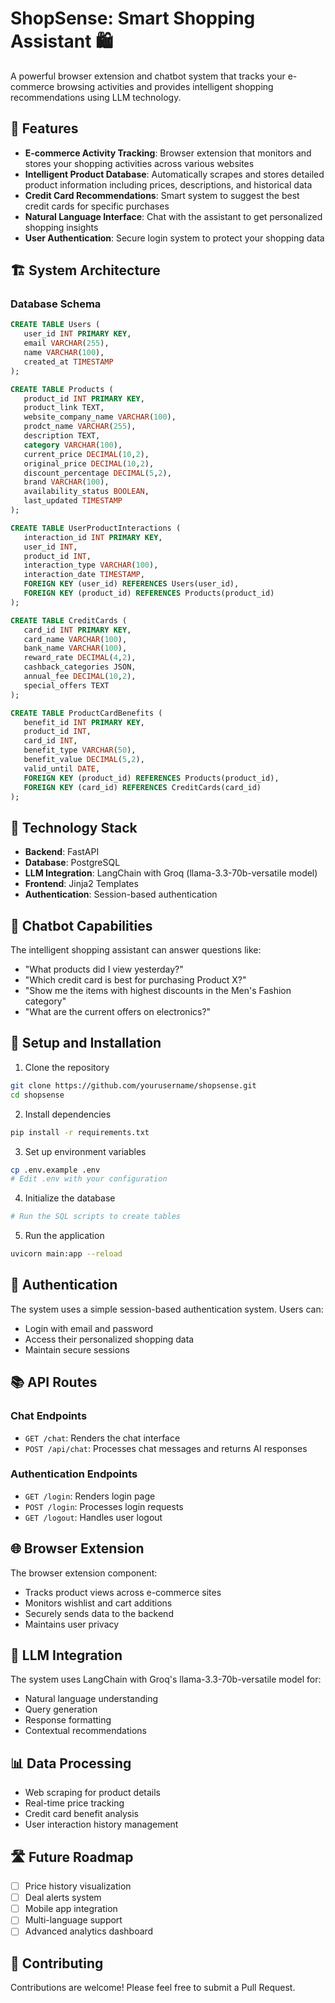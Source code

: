 # ShopSense: Smart Shopping Assistant 🛍️

A powerful browser extension and chatbot system that tracks your e-commerce browsing activities and provides intelligent shopping recommendations using LLM technology.

## 🌟 Features

- **E-commerce Activity Tracking**: Browser extension that monitors and stores your shopping activities across various websites
- **Intelligent Product Database**: Automatically scrapes and stores detailed product information including prices, descriptions, and historical data
- **Credit Card Recommendations**: Smart system to suggest the best credit cards for specific purchases
- **Natural Language Interface**: Chat with the assistant to get personalized shopping insights
- **User Authentication**: Secure login system to protect your shopping data

## 🏗️ System Architecture

### Database Schema

```sql
CREATE TABLE Users (
   user_id INT PRIMARY KEY,
   email VARCHAR(255),
   name VARCHAR(100),
   created_at TIMESTAMP
);

CREATE TABLE Products (
   product_id INT PRIMARY KEY,
   product_link TEXT,
   website_company_name VARCHAR(100),
   prodct_name VARCHAR(255),
   description TEXT,
   category VARCHAR(100),
   current_price DECIMAL(10,2),
   original_price DECIMAL(10,2),
   discount_percentage DECIMAL(5,2),
   brand VARCHAR(100),
   availability_status BOOLEAN,
   last_updated TIMESTAMP
);

CREATE TABLE UserProductInteractions (
   interaction_id INT PRIMARY KEY,
   user_id INT,
   product_id INT,
   interaction_type VARCHAR(100),
   interaction_date TIMESTAMP,
   FOREIGN KEY (user_id) REFERENCES Users(user_id),
   FOREIGN KEY (product_id) REFERENCES Products(product_id)
);

CREATE TABLE CreditCards (
   card_id INT PRIMARY KEY,
   card_name VARCHAR(100),
   bank_name VARCHAR(100),
   reward_rate DECIMAL(4,2),
   cashback_categories JSON,
   annual_fee DECIMAL(10,2),
   special_offers TEXT
);

CREATE TABLE ProductCardBenefits (
   benefit_id INT PRIMARY KEY,
   product_id INT,
   card_id INT,
   benefit_type VARCHAR(50),
   benefit_value DECIMAL(5,2),
   valid_until DATE,
   FOREIGN KEY (product_id) REFERENCES Products(product_id),
   FOREIGN KEY (card_id) REFERENCES CreditCards(card_id)
);
```

## 🚀 Technology Stack

- **Backend**: FastAPI
- **Database**: PostgreSQL
- **LLM Integration**: LangChain with Groq (llama-3.3-70b-versatile model)
- **Frontend**: Jinja2 Templates
- **Authentication**: Session-based authentication

## 💬 Chatbot Capabilities

The intelligent shopping assistant can answer questions like:
- "What products did I view yesterday?"
- "Which credit card is best for purchasing Product X?"
- "Show me the items with highest discounts in the Men's Fashion category"
- "What are the current offers on electronics?"

## 🔧 Setup and Installation

1. Clone the repository
```bash
git clone https://github.com/yourusername/shopsense.git
cd shopsense
```

2. Install dependencies
```bash
pip install -r requirements.txt
```

3. Set up environment variables
```bash
cp .env.example .env
# Edit .env with your configuration
```

4. Initialize the database
```bash
# Run the SQL scripts to create tables
```

5. Run the application
```bash
uvicorn main:app --reload
```

## 🔐 Authentication

The system uses a simple session-based authentication system. Users can:
- Login with email and password
- Access their personalized shopping data
- Maintain secure sessions

## 📚 API Routes

### Chat Endpoints
- `GET /chat`: Renders the chat interface
- `POST /api/chat`: Processes chat messages and returns AI responses

### Authentication Endpoints
- `GET /login`: Renders login page
- `POST /login`: Processes login requests
- `GET /logout`: Handles user logout

## 🌐 Browser Extension

The browser extension component:
- Tracks product views across e-commerce sites
- Monitors wishlist and cart additions
- Securely sends data to the backend
- Maintains user privacy

## 🤖 LLM Integration

The system uses LangChain with Groq's llama-3.3-70b-versatile model for:
- Natural language understanding
- Query generation
- Response formatting
- Contextual recommendations

## 📊 Data Processing

- Web scraping for product details
- Real-time price tracking
- Credit card benefit analysis
- User interaction history management

## 🛣️ Future Roadmap

- [ ] Price history visualization
- [ ] Deal alerts system
- [ ] Mobile app integration
- [ ] Multi-language support
- [ ] Advanced analytics dashboard

## 👥 Contributing

Contributions are welcome! Please feel free to submit a Pull Request.


